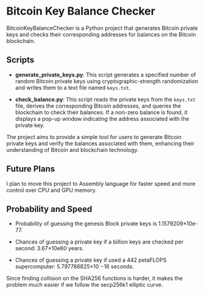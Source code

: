 # Bitcoin Key Balance Checker

BitcoinKeyBalanceChecker is a Python project that generates Bitcoin private keys and checks their corresponding addresses for balances on the Bitcoin blockchain.

## Scripts

- **generate_private_keys.py**: This script generates a specified number of random Bitcoin private keys using cryptographic-strength randomization and writes them to a text file named `keys.txt`.
  
- **check_balance.py**: This script reads the private keys from the `keys.txt` file, derives the corresponding Bitcoin addresses, and queries the blockchain to check their balances. If a non-zero balance is found, it displays a pop-up window indicating the address associated with the private key.

The project aims to provide a simple tool for users to generate Bitcoin private keys and verify the balances associated with them, enhancing their understanding of Bitcoin and blockchain technology.

## Future Plans

I plan to move this project to Assembly language for faster speed and more control over CPU and GPU memory.

## Probability and Speed

- Probability of guessing the genesis Block private keys is 1.1579209×10e-77.
  
- Chances of guessing a private key if a billion keys are checked per second: 3.67×10e60 years.
  
- Chances of guessing a private key if used a 442 petaFLOPS supercomputer: 5.797786825×10 −16 seconds.

Since finding collision on the SHA256 functions is harder, it makes the problem much easier if we follow the secp256k1 elliptic curve.
